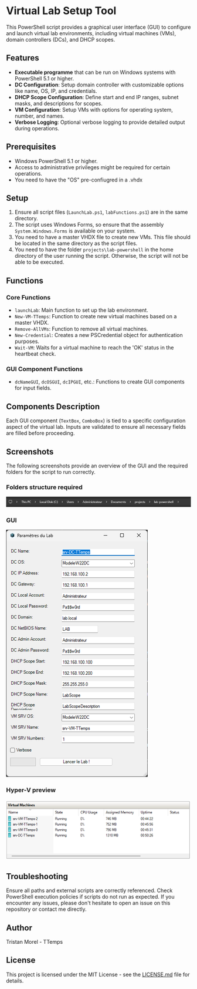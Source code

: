 # Virtual Lab Setup Tool

This PowerShell script provides a graphical user interface (GUI) to configure and launch virtual lab environments, including virtual machines (VMs), domain controllers (DCs), and DHCP scopes.

## Features

- **Executable programme** that can be run on Windows systems with PowerShell 5.1 or higher.
- **DC Configuration**: Setup domain controller with customizable options like name, OS, IP, and credentials.
- **DHCP Scope Configuration**: Define start and end IP ranges, subnet masks, and descriptions for scopes.
- **VM Configuration**: Setup VMs with options for operating system, number, and names.
- **Verbose Logging**: Optional verbose logging to provide detailed output during operations.

## Prerequisites

- Windows PowerShell 5.1 or higher.
- Access to administrative privileges might be required for certain operations.
- You need to have the "OS" pre-confiugred in a .vhdx

## Setup

1. Ensure all script files (`LaunchLab.ps1`, `labFunctions.ps1`) are in the same directory.
2. The script uses Windows Forms, so ensure that the assembly `System.Windows.Forms` is available on your system.
3. You need to have a master VHDX file to create new VMs. This file should be located in the same directory as the script files.
4. You need to have the folder `projects\lab-powershell` in the home directory of the user running the script. Otherwise, the script will not be able to be executed.

## Functions

### Core Functions

- `launchLab`: Main function to set up the lab environment.
- `New-VM-TTemps`: Function to create new virtual machines based on a master VHDX.
- `Remove-AllVMs`: Function to remove all virtual machines.
- `New-Credential`: Creates a new PSCredential object for authentication purposes.
- `Wait-VM`: Waits for a virtual machine to reach the 'OK' status in the heartbeat check.

### GUI Component Functions

- `dcNameGUI`, `dcOSGUI`, `dcIPGUI`, etc.: Functions to create GUI components for input fields.

## Components Description

Each GUI component (`TextBox`, `ComboBox`) is tied to a specific configuration aspect of the virtual lab. Inputs are validated to ensure all necessary fields are filled before proceeding.

## Screenshots

The following screenshots provide an overview of the GUI and the required folders for the script to run correctly.

### Folders structure required
![Mandatories Folders required](/screenshots/image.png)

### GUI
![Main Menu](/screenshots/image2.png)

### Hyper-V preview
![Hyper-V preview](/screenshots/image3.png)

## Troubleshooting

Ensure all paths and external scripts are correctly referenced. Check PowerShell execution policies if scripts do not run as expected.
If you encounter any issues, please don't hesitate to open an issue on this repository or contact me directly.

## Author

Tristan Morel - TTemps

## License

This project is licensed under the MIT License - see the [LICENSE.md](LICENSE.md) file for details.
